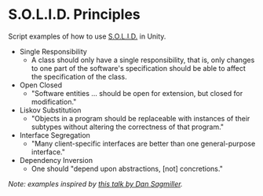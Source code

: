 # S.O.L.I.D. Principles
Script examples of how to use [S.O.L.I.D.](https://en.wikipedia.org/wiki/SOLID) in Unity.

* Single Responsibility
	* A class should only have a single responsibility, that is, only changes to one part of the software's specification should be able to affect the specification of the class.
* Open Closed
	* "Software entities ... should be open for extension, but closed for modification."
* Liskov Substitution
	* "Objects in a program should be replaceable with instances of their subtypes without altering the correctness of that program."
* Interface Segregation
	* "Many client-specific interfaces are better than one general-purpose interface."
* Dependency Inversion
	* One should "depend upon abstractions, [not] concretions."

*Note: examples inspired by [this talk by Dan Sagmiller](https://www.youtube.com/watch?v=eIf3-aDTOOA).*
